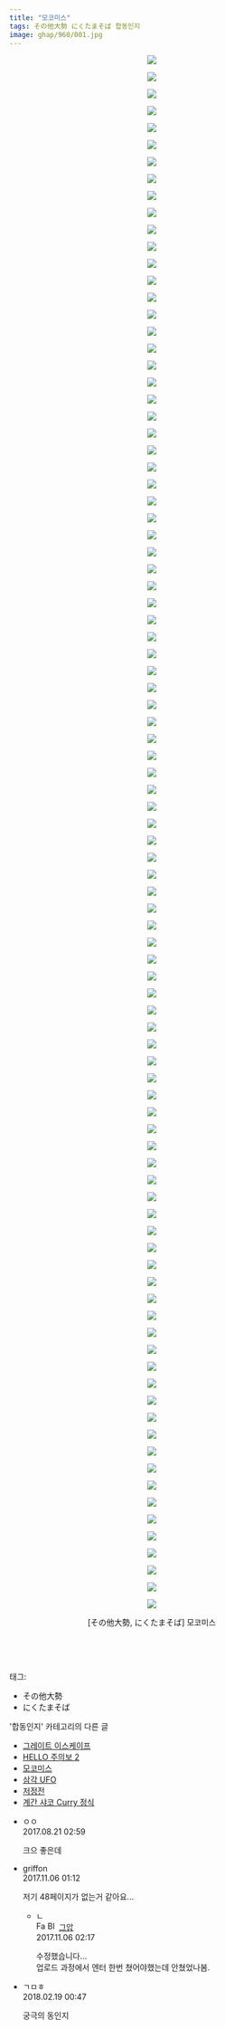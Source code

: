 ```yaml
---
title: "모코미스"
tags: その他大勢 にくたまそば 합동인지
image: ghap/960/001.jpg
---
```

<div class="article">
<p style="text-align: center; clear: none; float: none;"><img src="{{ site.nasurl }}/ghap/960/001.jpg"/></p>
<p style="text-align: center; clear: none; float: none;"><img src="{{ site.nasurl }}/ghap/960/002.jpg"/></p>
<p style="text-align: center; clear: none; float: none;"><img src="{{ site.nasurl }}/ghap/960/003.jpg"/></p>
<p style="text-align: center; clear: none; float: none;"><img src="{{ site.nasurl }}/ghap/960/004.jpg"/></p>
<p style="text-align: center; clear: none; float: none;"><img src="{{ site.nasurl }}/ghap/960/005.jpg"/></p>
<p style="text-align: center; clear: none; float: none;"><img src="{{ site.nasurl }}/ghap/960/006.jpg"/></p>
<p style="text-align: center; clear: none; float: none;"><img src="{{ site.nasurl }}/ghap/960/007.jpg"/></p>
<p style="text-align: center; clear: none; float: none;"><img src="{{ site.nasurl }}/ghap/960/008.jpg"/></p>
<p style="text-align: center; clear: none; float: none;"><img src="{{ site.nasurl }}/ghap/960/009.jpg"/></p>
<p style="text-align: center; clear: none; float: none;"><img src="{{ site.nasurl }}/ghap/960/010.jpg"/></p>
<p style="text-align: center; clear: none; float: none;"><img src="{{ site.nasurl }}/ghap/960/011.jpg"/></p>
<p style="text-align: center; clear: none; float: none;"><img src="{{ site.nasurl }}/ghap/960/012.jpg"/></p>
<p style="text-align: center; clear: none; float: none;"><img src="{{ site.nasurl }}/ghap/960/013.jpg"/></p>
<p style="text-align: center; clear: none; float: none;"><img src="{{ site.nasurl }}/ghap/960/014.jpg"/></p>
<p style="text-align: center; clear: none; float: none;"><img src="{{ site.nasurl }}/ghap/960/015.jpg"/></p>
<p style="text-align: center; clear: none; float: none;"><img src="{{ site.nasurl }}/ghap/960/016.jpg"/></p>
<p style="text-align: center; clear: none; float: none;"><img src="{{ site.nasurl }}/ghap/960/017.jpg"/></p>
<p style="text-align: center; clear: none; float: none;"><img src="{{ site.nasurl }}/ghap/960/018.jpg"/></p>
<p style="text-align: center; clear: none; float: none;"><img src="{{ site.nasurl }}/ghap/960/019.jpg"/></p>
<p style="text-align: center; clear: none; float: none;"><img src="{{ site.nasurl }}/ghap/960/020.jpg"/></p>
<p style="text-align: center; clear: none; float: none;"><img src="{{ site.nasurl }}/ghap/960/021.jpg"/></p>
<p style="text-align: center; clear: none; float: none;"><img src="{{ site.nasurl }}/ghap/960/022.jpg"/></p>
<p style="text-align: center; clear: none; float: none;"><img src="{{ site.nasurl }}/ghap/960/023.jpg"/></p>
<p style="text-align: center; clear: none; float: none;"><img src="{{ site.nasurl }}/ghap/960/024.jpg"/></p>
<p style="text-align: center; clear: none; float: none;"><img src="{{ site.nasurl }}/ghap/960/025.jpg"/></p>
<p style="text-align: center; clear: none; float: none;"><img src="{{ site.nasurl }}/ghap/960/026.jpg"/></p>
<p style="text-align: center; clear: none; float: none;"><img src="{{ site.nasurl }}/ghap/960/027.jpg"/></p>
<p style="text-align: center; clear: none; float: none;"><img src="{{ site.nasurl }}/ghap/960/028.jpg"/></p>
<p style="text-align: center; clear: none; float: none;"><img src="{{ site.nasurl }}/ghap/960/029.jpg"/></p>
<p style="text-align: center; clear: none; float: none;"><img src="{{ site.nasurl }}/ghap/960/030.jpg"/></p>
<p style="text-align: center; clear: none; float: none;"><img src="{{ site.nasurl }}/ghap/960/031.jpg"/></p>
<p style="text-align: center; clear: none; float: none;"><img src="{{ site.nasurl }}/ghap/960/032.jpg"/></p>
<p style="text-align: center; clear: none; float: none;"><img src="{{ site.nasurl }}/ghap/960/033.jpg"/></p>
<p style="text-align: center; clear: none; float: none;"><img src="{{ site.nasurl }}/ghap/960/034.jpg"/></p>
<p style="text-align: center; clear: none; float: none;"><img src="{{ site.nasurl }}/ghap/960/035.jpg"/></p>
<p style="text-align: center; clear: none; float: none;"><img src="{{ site.nasurl }}/ghap/960/036.jpg"/></p>
<p style="text-align: center; clear: none; float: none;"><img src="{{ site.nasurl }}/ghap/960/037.jpg"/></p>
<p style="text-align: center; clear: none; float: none;"><img src="{{ site.nasurl }}/ghap/960/038.jpg"/></p>
<p style="text-align: center; clear: none; float: none;"><img src="{{ site.nasurl }}/ghap/960/039.jpg"/></p>
<p style="text-align: center; clear: none; float: none;"><img src="{{ site.nasurl }}/ghap/960/040.jpg"/></p>
<p style="text-align: center; clear: none; float: none;"><img src="{{ site.nasurl }}/ghap/960/041.jpg"/></p>
<p style="text-align: center; clear: none; float: none;"><img src="{{ site.nasurl }}/ghap/960/042.jpg"/></p>
<p style="text-align: center; clear: none; float: none;"><img src="{{ site.nasurl }}/ghap/960/043.jpg"/></p>
<p style="text-align: center; clear: none; float: none;"><img src="{{ site.nasurl }}/ghap/960/044.jpg"/></p>
<p style="text-align: center; clear: none; float: none;"><img src="{{ site.nasurl }}/ghap/960/045.jpg"/></p>
<p style="text-align: center; clear: none; float: none;"><img src="{{ site.nasurl }}/ghap/960/046.jpg"/></p>
<p style="text-align: center; clear: none; float: none;"><img src="{{ site.nasurl }}/ghap/960/047.jpg"/></p>
<p style="text-align: center; clear: none; float: none;"><img src="{{ site.nasurl }}/ghap/960/048.jpg"/></p>
<p style="text-align: center; clear: none; float: none;"><img src="{{ site.nasurl }}/ghap/960/049.jpg"/></p>
<p style="text-align: center; clear: none; float: none;"><img src="{{ site.nasurl }}/ghap/960/050.jpg"/></p>
<p style="text-align: center; clear: none; float: none;"><img src="{{ site.nasurl }}/ghap/960/051.jpg"/></p>
<p style="text-align: center; clear: none; float: none;"><img src="{{ site.nasurl }}/ghap/960/052.jpg"/></p>
<p style="text-align: center; clear: none; float: none;"><img src="{{ site.nasurl }}/ghap/960/053.jpg"/></p>
<p style="text-align: center; clear: none; float: none;"><img src="{{ site.nasurl }}/ghap/960/054.jpg"/></p>
<p style="text-align: center; clear: none; float: none;"><img src="{{ site.nasurl }}/ghap/960/055.jpg"/></p>
<p style="text-align: center; clear: none; float: none;"><img src="{{ site.nasurl }}/ghap/960/056.jpg"/></p>
<p style="text-align: center; clear: none; float: none;"><img src="{{ site.nasurl }}/ghap/960/057.jpg"/></p>
<p style="text-align: center; clear: none; float: none;"><img src="{{ site.nasurl }}/ghap/960/058.jpg"/></p>
<p style="text-align: center; clear: none; float: none;"><img src="{{ site.nasurl }}/ghap/960/059.jpg"/></p>
<p style="text-align: center; clear: none; float: none;"><img src="{{ site.nasurl }}/ghap/960/060.jpg"/></p>
<p style="text-align: center; clear: none; float: none;"><img src="{{ site.nasurl }}/ghap/960/061.jpg"/></p>
<p style="text-align: center; clear: none; float: none;"><img src="{{ site.nasurl }}/ghap/960/062.jpg"/></p>
<p style="text-align: center; clear: none; float: none;"><img src="{{ site.nasurl }}/ghap/960/063.jpg"/></p>
<p style="text-align: center; clear: none; float: none;"><img src="{{ site.nasurl }}/ghap/960/064.jpg"/></p>
<p style="text-align: center; clear: none; float: none;"><img src="{{ site.nasurl }}/ghap/960/065.jpg"/></p>
<p style="text-align: center; clear: none; float: none;"><img src="{{ site.nasurl }}/ghap/960/066.jpg"/></p>
<p style="text-align: center; clear: none; float: none;"><img src="{{ site.nasurl }}/ghap/960/067.jpg"/></p>
<p style="text-align: center; clear: none; float: none;"><img src="{{ site.nasurl }}/ghap/960/068.jpg"/></p>
<p style="text-align: center; clear: none; float: none;"><img src="{{ site.nasurl }}/ghap/960/069.jpg"/></p>
<p style="text-align: center; clear: none; float: none;"><img src="{{ site.nasurl }}/ghap/960/070.jpg"/></p>
<p style="text-align: center; clear: none; float: none;"><img src="{{ site.nasurl }}/ghap/960/071.jpg"/></p>
<p style="text-align: center; clear: none; float: none;"><img src="{{ site.nasurl }}/ghap/960/072.jpg"/></p>
<p style="text-align: center; clear: none; float: none;"><img src="{{ site.nasurl }}/ghap/960/073.jpg"/></p>
<p style="text-align: center; clear: none; float: none;"><img src="{{ site.nasurl }}/ghap/960/074.jpg"/></p>
<p style="text-align: center; clear: none; float: none;"><img src="{{ site.nasurl }}/ghap/960/075.jpg"/></p>
<p style="text-align: center; clear: none; float: none;"><img src="{{ site.nasurl }}/ghap/960/076.jpg"/></p>
<p style="text-align: center; clear: none; float: none;"><img src="{{ site.nasurl }}/ghap/960/077.jpg"/></p>
<p style="text-align: center; clear: none; float: none;"><img src="{{ site.nasurl }}/ghap/960/078.jpg"/></p>
<p style="text-align: center; clear: none; float: none;"><img src="{{ site.nasurl }}/ghap/960/079.jpg"/></p>
<p style="text-align: center; clear: none; float: none;"><img src="{{ site.nasurl }}/ghap/960/080.jpg"/></p>
<p style="text-align: center; clear: none; float: none;"><img src="{{ site.nasurl }}/ghap/960/081.jpg"/></p>
<p style="text-align: center; clear: none; float: none;"><img src="{{ site.nasurl }}/ghap/960/082.jpg"/></p>
<p style="text-align: center; clear: none; float: none;"><img src="{{ site.nasurl }}/ghap/960/083.jpg"/></p>
<p style="text-align: center; clear: none; float: none;"><img src="{{ site.nasurl }}/ghap/960/084.jpg"/></p>
<p style="text-align: center; clear: none; float: none;"><img src="{{ site.nasurl }}/ghap/960/085.jpg"/></p>
<p style="text-align: center; clear: none; float: none;"><img src="{{ site.nasurl }}/ghap/960/086.jpg"/></p>
<p style="text-align: center; clear: none; float: none;"><img src="{{ site.nasurl }}/ghap/960/087.jpg"/></p>
<p style="text-align: center; clear: none; float: none;"><img src="{{ site.nasurl }}/ghap/960/088.jpg"/></p>
<p style="text-align: center; clear: none; float: none;"><img src="{{ site.nasurl }}/ghap/960/089.jpg"/></p>
<p style="text-align: center; clear: none; float: none;"><img src="{{ site.nasurl }}/ghap/960/090.jpg"/></p>
<p style="text-align: center; clear: none; float: none;"><img src="{{ site.nasurl }}/ghap/960/091.jpg"/></p>
<p style="text-align: center; clear: none; float: none;"><img src="{{ site.nasurl }}/ghap/960/092.jpg"/></p>
<p style="text-align: center; clear: none; float: none;">[その他大勢, にくたまそば] 모코미스</p>
<p style="text-align: center; clear: none; float: none;"><br/></p>
<p style="text-align: center; clear: none; float: none;"><br/></p>
</div><div class="tagTrail">
<p>태그: </p>
<ul>
<li>その他大勢</li>
<li>にくたまそば</li>
</ul>
</div><div class="another">
<p>'합동인지' 카테고리의 다른 글</p>
<ul>
<li><a href="/2016-07-23-ghap_1036">그레이트 이스케이프</a></li>
<li><a href="/2016-07-21-ghap_996">HELLO 주의보 2</a></li>
<li><a href="/2016-07-20-ghap_960">모코미스</a></li>
<li><a href="/2016-07-10-ghap_814">삼각 UFO</a></li>
<li><a href="/2016-06-27-ghap_590">저정전</a></li>
<li><a href="/2016-06-27-ghap_586">계간 샤코 Curry 정식</a></li>
</ul>
</div><div class="cb_module cb_fluid">
<div class="cb_wrt cb_profile">
<div class="comment">
<ul>
<li class="cb_thumb_off" id="comment15064572">
<div class="cb_comment_area">
<div class="cb_info_area">
<div class="cb_section">
<span class="cb_nick_name">ㅇㅇ</span>
</div>
<div class="cb_section">
<span class="cb_date">2017.08.21 02:59 </span>
</div>
</div>
<div class="cb_dsc_comment">
<p class="cb_dsc">
											크으 좋은데
										</p>
</div>
</div></li>
<li class="cb_thumb_off" id="comment15123546">
<div class="cb_comment_area">
<div class="cb_info_area">
<div class="cb_section">
<span class="cb_nick_name">griffon</span>
</div>
<div class="cb_section">
<span class="cb_date">2017.11.06 01:12 </span>
</div>
</div>
<div class="cb_dsc_comment">
<p class="cb_dsc">
											저기 48페이지가 없는거 같아요...
										</p>
</div>
<ul>
<li class="cb_thumb_off" id="comment15123587">
<span class="cb_bu_subnode">ㄴ</span>
<div class="cb_comment_area">
<div class="cb_info_area">
<div class="cb_section">
<span class="cb_nick_name"><img alt="Favicon of https://ghaptouhou.tistory.com" height="16" onerror="this.onerror=null;this.parentNode.removeChild(this)" src="https://ghaptouhou.tistory.com/favicon.ico" width="16"/> <img alt="BlogIcon" height="16" onerror="this.parentNode.removeChild(this)" src="https://ghaptouhou.tistory.com/index.gif" width="16"/> <a href="https://ghaptouhou.tistory.com" onclick="return openLinkInNewWindow(this)"> 그압</a><span class="tistoryProfileLayerTrigger" onclick='TistoryProfile.show(event, this, {"title":"\uc800\uae30 \uc774\uac70 \ub098\uc911\uc5d0 \uc218\uc815 \uac00\ub2a5\ud558\ub098\uc694","url":"https:\/\/ghap.tistory.com","nickname":"\uadf8\uc555","items":[]}); return false;'></span></span>
</div>
<div class="cb_section">
<span class="cb_date">2017.11.06 02:17 </span>
</div>
</div>
<div class="cb_dsc_comment">
<p class="cb_dsc">
																수정했습니다...<br/>
업로드 과정에서 엔터 한번 쳤어야했는데 안쳤었나봄.
															</p>
</div>
</div>
</li>
</ul>
</div></li>
<li class="cb_thumb_off" id="comment15202325">
<div class="cb_comment_area">
<div class="cb_info_area">
<div class="cb_section">
<span class="cb_nick_name">ㄱㅁㅎ</span>
</div>
<div class="cb_section">
<span class="cb_date">2018.02.19 00:47 </span>
</div>
</div>
<div class="cb_dsc_comment">
<p class="cb_dsc">
											궁극의 동인지
										</p>
</div>
</div></li>
</ul>
</div>
</div><!-- commentList close -->
</div>